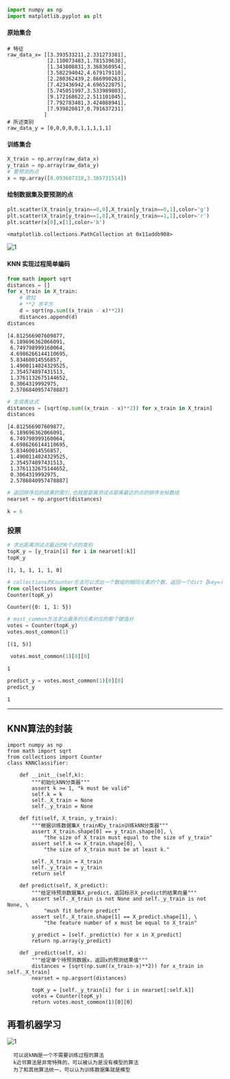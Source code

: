 ```python
import numpy as np
import matplotlib.pyplot as plt
```

#### 原始集合


```
# 特征
raw_data_x= [[3.393533211,2.331273381],
             [2.110073483,1.781539638],
             [1.343808831,3.368360954],
             [3.582294042,4.679179110],
             [2.280362439,2.866990263],
             [7.423436942,4.696522875],
             [5.745051997,3.533989803],
             [9.172168622,2.511101045],
             [7.792783481,3.424088941],
             [7.939820817,0.791637231]
            ]
# 所述类别
raw_data_y = [0,0,0,0,0,1,1,1,1,1]
```

#### 训练集合


```python
X_train = np.array(raw_data_x)
y_train = np.array(raw_data_y)
# 要预测的点
x = np.array([8.093607318,3.365731514])
```

#### 绘制数据集及要预测的点


```python
plt.scatter(X_train[y_train==0,0],X_train[y_train==0,1],color='g')
plt.scatter(X_train[y_train==1,0],X_train[y_train==1,1],color='r')
plt.scatter(x[0],x[1],color='b')
```




    <matplotlib.collections.PathCollection at 0x11addb908>




![1](https://upload-images.jianshu.io/upload_images/7220971-e83a2186a3fcfa39.png?imageMogr2/auto-orient/strip%7CimageView2/2/w/1240)



#### KNN 实现过程简单编码


```python
from math import sqrt
distances = []
for x_train in X_train:
    # 欧拉 
    # **2 求平方
    d = sqrt(np.sum((x_train - x)**2))
    distances.append(d)
distances
```




    [4.812566907609877,
     6.189696362066091,
     6.749798999160064,
     4.6986266144110695,
     5.83460014556857,
     1.4900114024329525,
     2.354574897431513,
     1.3761132675144652,
     0.3064319992975,
     2.5786840957478887]




```python
# 生成表达式
distances = [sqrt(np.sum((x_train - x)**2)) for x_train in X_train]
distances
```




    [4.812566907609877,
     6.189696362066091,
     6.749798999160064,
     4.6986266144110695,
     5.83460014556857,
     1.4900114024329525,
     2.354574897431513,
     1.3761132675144652,
     0.3064319992975,
     2.5786840957478887]




```python
# 返回排序后的结果的索引,也就是距离测试点距离最近的点的排序坐标数组
nearset = np.argsort(distances)
```


```python
k = 6
```

### 投票


```python
# 求出距离测试点最近的6个点的类别
topK_y = [y_train[i] for i in nearset[:k]]
topK_y
```




    [1, 1, 1, 1, 1, 0]




```python
# collections的Counter方法可以求出一个数组的相同元素的个数，返回一个dict【key=元素名，value=元素个数】
from collections import Counter
Counter(topK_y)
```




    Counter({0: 1, 1: 5})




```python
# most_common方法求出最多的元素对应的那个键值对
votes = Counter(topK_y)
votes.most_common(1)
```




    [(1, 5)]




```python
 votes.most_common(1)[0][0]
```




    1




```python
predict_y = votes.most_common(1)[0][0]
predict_y
```




    1


----------
## KNN算法的封装
```
import numpy as np
from math import sqrt
from collections import Counter
class KNNClassifier:

    def __init__(self,k):
        """初始化kNN分类器"""
        assert k >= 1, "k must be valid"
        self.k = k
        self._X_train = None
        self._y_train = None

    def fit(self, X_train, y_train):
        """根据训练数据集X_train和y_train训练kNN分类器"""
        assert X_train.shape[0] == y_train.shape[0], \
            "the size of X_train must equal to the size of y_train"
        assert self.k <= X_train.shape[0], \
            "the size of X_train must be at least k."

        self._X_train = X_train
        self._y_train = y_train
        return self

    def predict(self, X_predict):
        """给定待预测数据集X_predict，返回标示X_predict的结果向量"""
        assert self._X_train is not None and self._y_train is not None, \
            "mush fit before predict"
        assert self._X_train.shape[1] == X_predict.shape[1], \
            "the feature number of x must be equal to X_train"

        y_predict = [self._predict(x) for x in X_predict]
        return np.array(y_predict)

    def _predict(self, x):
        """给定单个待预测数据x，返回x的预测结果值"""
        distances = [sqrt(np.sum((x_train-x)**2)) for x_train in self._X_train]
        nearset = np.argsort(distances)

        topK_y = [self._y_train[i] for i in nearset[:self.k]]
        votes = Counter(topK_y)
        return votes.most_common(1)[0][0]

```

## 再看机器学习
![1](https://upload-images.jianshu.io/upload_images/7220971-244643ec6ffb41eb.png?imageMogr2/auto-orient/strip%7CimageView2/2/w/1240)

      可以说kNN是一个不需要训练过程的算法
      k近邻算法是非常特殊的，可以被认为是没有模型的算法
      为了和其他算法统一，可以认为训练数据集就是模型